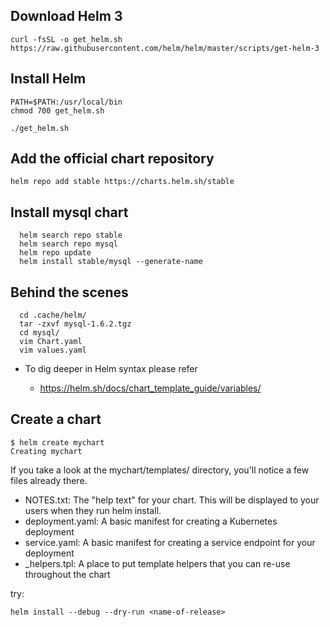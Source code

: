 ## Download Helm 3

  	curl -fsSL -o get_helm.sh https://raw.githubusercontent.com/helm/helm/master/scripts/get-helm-3

## Install Helm

    PATH=$PATH:/usr/local/bin
    chmod 700 get_helm.sh

    ./get_helm.sh
    


## Add the official chart repository

	helm repo add stable https://charts.helm.sh/stable
 
## Install mysql chart

	  helm search repo stable
	  helm search repo mysql
	  helm repo update
	  helm install stable/mysql --generate-name

  
## Behind the scenes 

	  cd .cache/helm/
	  tar -zxvf mysql-1.6.2.tgz
	  cd mysql/
	  vim Chart.yaml
	  vim values.yaml


- To dig deeper in Helm syntax please refer 
	
	- https://helm.sh/docs/chart_template_guide/variables/

## Create a chart

	$ helm create mychart
	Creating mychart
	
If you take a look at the mychart/templates/ directory, you'll notice a few files already there.

- NOTES.txt: The "help text" for your chart. This will be displayed to your users when they run helm install.
- deployment.yaml: A basic manifest for creating a Kubernetes deployment
- service.yaml: A basic manifest for creating a service endpoint for your deployment
- _helpers.tpl: A place to put template helpers that you can re-use throughout the chart

try: 

	helm install --debug --dry-run <name-of-release>
	
	
